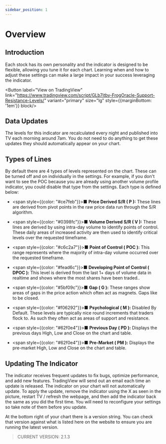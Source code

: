 ```yaml
---
sidebar_position: 1
---
```


# Overview

## Introduction

Each stock has its own personality and the indicator is designed to be flexible, allowing you tune it for each chart. Learning when and how to adjust these settings can make a large impact in your success leveraging the indicator.

<Button label="View on TradingView" link="https://www.tradingview.com/script/GLb7itby-FrogOracle-Support-Resistance-Levels/" variant="primary" size="lg" style={{marginBottom: '1em'}} block/>

## Data Updates

The levels for this indicator are recalculated every night and published into TV each morning around 7am. You do not need to do anything to get these updates they should automatically appear on your chart.

## Types of Lines

By default there are 4 types of levels represented on the chart. These can be turned off and on individually in the settings. For example, if you don't want to see the POC because you are already using another volume profile indicator,  you could disable that type from the settings. Each type is defined below:

* <span style={{color: "#ce7feb"}}>■</span> **Price Derived S/R ( P ):** These lines are derived from pivot points in the raw price data run through the S/R algorithm. 

* <span style={{color: "#0398fc"}}>■</span> **Volume Derived S/R ( V ):** These lines are derived by using  intra-day volume to identify points of control. These daily areas of increased activity are then used to identify critical levels over the requested timeframe.

* <span style={{color: "#c6c2a7"}}>■</span> **Point of Control ( POC ):** This range represents where the majority of intra-day volume occurred over the requested timeframe.

* <span style={{color: "#fead6c"}}>■</span> **Developing Point of Control ( DPOC ):** This level is derived from the last 1+ days of volume data in realtime and shows where the most shares have been traded..

* <span style={{color: "#5bf09c"}}>■</span> **Gap ( G ):** These ranges show areas of gaps in the price action which often act as magnets. Gaps like to be closed.

* <span style={{color: "#f06292"}}>■</span> **Psychological ( M ):** Disabled By Default. These levels are typically nice round increments that traders flock to. As such they often act as areas of support and resistance.

* <span style={{color: "#62f0e4"}}>■</span> **Previous Day ( PD ):** Displays the previous days High, Low and Close on the chart and table.

* <span style={{color: "#62f0e4"}}>■</span> **Pre-Market ( PM ):** Displays the pre-market High, Low and Close on the chart and table.

## Updating The Indicator

The indicator receives frequent updates to fix bugs, optimize performance, and add new features. TradingView will send out an email each time an update is released.  The indicator on your chart will not automatically update. To apply the update, remove the indicator using the X as seen in the picture, restart TV / refresh the webpage, and then add the indicator back the same as you did the first time.  You will need to reconfigure your settings so take note of them before you update.

At the bottom right of your chart there is a version string. You can check that version against what is listed here on the website to ensure you are running the latest version.

> CURRENT VERSION: 2.1.3
